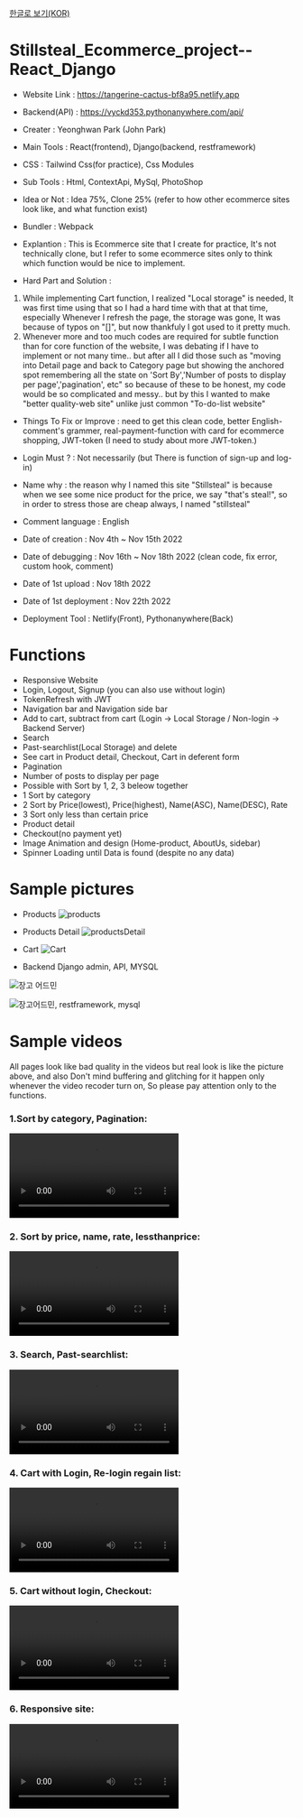 <a href="README_KOR.md">한글로 보기(KOR)</a>
# Stillsteal_Ecommerce_project--React_Django
- Website Link : https://tangerine-cactus-bf8a95.netlify.app
- Backend(API) : https://vyckd353.pythonanywhere.com/api/

- Creater : Yeonghwan Park (John Park)
- Main Tools : React(frontend), Django(backend, restframework)
- CSS : Tailwind Css(for practice), Css Modules
- Sub Tools : Html, ContextApi, MySql, PhotoShop
- Idea or Not : Idea 75%, Clone 25% (refer to how other ecommerce sites look like, and what function exist)
- Bundler : Webpack
- Explantion : This is Ecommerce site that I create for practice,
It's not technically clone, but I refer to some ecommerce sites
only to think which function would be nice to implement.

- Hard Part and Solution :
1. While implementing Cart function, I realized "Local storage" is needed, It was first time using that so I had a hard time with that at that time,
especially Whenever I refresh the page, the storage was gone, It was because of typos on "[]", but now thankfuly I got used to it pretty much.
2. Whenever more and too much codes are required for subtle function than for core function of the website, I was debating if I have to implement or not many time..
but after all I did those such as "moving into Detail page and back to Category page but showing the anchored spot remembering all the state on 'Sort By','Number of posts to display per page','pagination', etc"
so because of these to be honest, my code would be so complicated and messy.. but by this I wanted to make "better quality-web site" unlike just common "To-do-list website"

- Things To Fix or Improve : need to get this clean code, better English-comment's grammer, real-payment-function with card for ecommerce shopping, JWT-token (I need to study about more JWT-token.)
- Login Must ? : Not necessarily (but There is function of sign-up and log-in)
- Name why : the reason why I named this site "Stillsteal" is because when we see some nice product for the price, we say "that's steal!",
so in order to stress those are cheap always, I named "stillsteal"

- Comment language : English
- Date of creation : Nov 4th ~ Nov 15th 2022
- Date of debugging : Nov 16th ~ Nov 18th 2022 (clean code, fix error, custom hook, comment)
- Date of 1st upload : Nov 18th 2022
- Date of 1st deployment : Nov 22th 2022
- Deployment Tool : Netlify(Front), Pythonanywhere(Back)

# Functions
- Responsive Website
- Login, Logout, Signup (you can also use without login)
- TokenRefresh with JWT
- Navigation bar and Navigation side bar
- Add to cart, subtract from cart (Login -> Local Storage / Non-login -> Backend Server)
- Search
- Past-searchlist(Local Storage) and delete
- See cart in Product detail, Checkout, Cart in deferent form
- Pagination
- Number of posts to display per page
- Possible with Sort by 1, 2, 3 beleow together 
- 1 Sort by category
- 2 Sort by Price(lowest), Price(highest), Name(ASC), Name(DESC), Rate
- 3 Sort only less than certain price
- Product detail
- Checkout(no payment yet)
- Image Animation and design (Home-product, AboutUs, sidebar)
- Spinner Loading until Data is found (despite no any data)

# Sample pictures

- Products
![products](https://user-images.githubusercontent.com/106279616/202816996-f3fbcef0-a825-4caf-9ed4-2f23246af5af.jpg)

- Products Detail
![productsDetail](https://user-images.githubusercontent.com/106279616/202817066-06a0eb33-4c0f-48b6-8a51-4785cfc3276b.jpg)

- Cart
![Cart](https://user-images.githubusercontent.com/106279616/202817073-01c09c47-7e73-436d-a6e2-cefcea5af410.jpg)

- Backend Django admin, API, MYSQL

![장고 어드민](https://user-images.githubusercontent.com/106279616/202817473-196059a0-9989-4470-89cc-8b7e1db7c439.jpg)

![장고어드민, restframework, mysql](https://user-images.githubusercontent.com/106279616/202817483-ed6cde7d-e580-4e51-bceb-3360eb941d9c.jpg)


# Sample videos
All pages look like bad quality in the videos but real look is like the picture above,
and also Don't mind buffering and glitching for it happen only whenever the video recoder turn on,
So please pay attention only to the functions.

<h3> 1.Sort by category, Pagination: </h3>
<video src="https://user-images.githubusercontent.com/106279616/203090869-de93ff39-b4e7-4a51-a479-5baded54638d.mp4"></video>

<h3> 2. Sort by price, name, rate, lessthanprice: </h3>
<video src="https://user-images.githubusercontent.com/106279616/203091737-eb973947-a08d-481b-b28a-c23f714a63c5.mp4"></video>

<h3> 3. Search, Past-searchlist:  </h3>
<video src="https://user-images.githubusercontent.com/106279616/203092189-8ffa67d9-c679-4923-b394-2ebfee7545b5.mp4"></video>

<h3> 4. Cart with Login, Re-login regain list: </h3>
<video src="https://user-images.githubusercontent.com/106279616/203092673-ad37e5ef-29c1-4e80-b6de-21fbb021b325.mp4"></video>

<h3> 5. Cart without login, Checkout: </h3>
<video src="https://user-images.githubusercontent.com/106279616/203092735-60519df0-070f-44be-960a-fb977508b317.mp4"></video>

<h3> 6. Responsive site: </h3>
<video src="https://user-images.githubusercontent.com/106279616/203093064-d76e9253-0e54-4650-b1d6-9c87c563aa78.mp4"></video>


